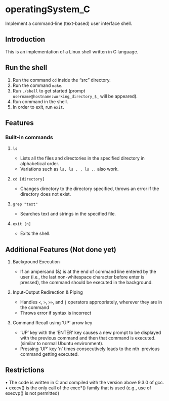 # operatingSystem_C
Implement a command-line (text-based) user interface shell.

## Introduction
This is an implementation of a Linux shell written in C language.

## Run the shell
1. Run the command `cd` inside the “src” directory.
2. Run the command `make`.
3. Run `./shell` to get started (prompt `username@hostname:working_directory_$_` will be appeared).
4. Run command in the shell.
5. In order to exit, run `exit`.

## Features

### Built-in commands

1. `ls`
    
    - Lists all the files and directories in the specified directory in alphabetical order.
    - Variations such as `ls, ls . , ls ..` also work.

2. `cd [directory]`
    
    - Changes directory to the directory specified, throws an error if the directory does not exist.

3. `grep "text"`
    
    - Searches text and strings in the specified file.

4. `exit [n]`

    - Exits the shell.

## Additional Features (Not done yet)

1. Background Execution

    - If an ampersand (&) is at the end of command line entered by the user (i.e., the last non-whitespace character before enter is pressed), the command should be executed in the background.

2. Input-Output Redirection & Piping

    - Handles `<`, `>`, `>>`, and `|` operators appropriately, wherever they are in the command
    - Throws error if syntax is incorrect

3. Command Recall using ‘UP’ arrow key

    - ‘UP’ key with the ‘ENTER’ key causes a new prompt to be displayed with the previous command and then that command is executed. (similar to normal Ubuntu environment).
    - Pressing ‘UP’ key ‘n’ times consecutively leads to the n​th ​ previous command getting executed.

## Restrictions

• The code is written in C and compiled with the version above 9.3.0 of gcc.
• execv() is the only call of the exec*() family that is used (e.g., use of execvp() is not permitted)